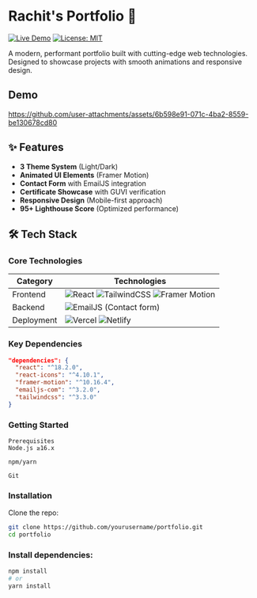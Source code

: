 # Rachit's Portfolio 🚀

[![Live Demo](https://img.shields.io/badge/demo-live-brightgreen)](https://yourportfolio.com)
[![License: MIT](https://img.shields.io/badge/License-MIT-blue.svg)](LICENSE)



A modern, performant portfolio built with cutting-edge web technologies. Designed to showcase projects with smooth animations and responsive design.
## Demo
https://github.com/user-attachments/assets/6b598e91-071c-4ba2-8559-be130678cd80

## ✨ Features

- **3 Theme System** (Light/Dark)
- **Animated UI Elements** (Framer Motion)
- **Contact Form** with EmailJS integration
- **Certificate Showcase** with GUVI verification
- **Responsive Design** (Mobile-first approach)
- **95+ Lighthouse Score** (Optimized performance)

## 🛠 Tech Stack

### Core Technologies
| Category        | Technologies                                                                 |
|-----------------|------------------------------------------------------------------------------|
| Frontend        | ![React](https://img.shields.io/badge/React-20232A?logo=react) ![TailwindCSS](https://img.shields.io/badge/Tailwind_CSS-38B2AC?logo=tailwind-css) ![Framer Motion](https://img.shields.io/badge/Framer_Motion-0055FF?logo=framer) |
| Backend         | ![EmailJS](https://img.shields.io/badge/EmailJS-red) (Contact form)         |
| Deployment      | ![Vercel](https://img.shields.io/badge/Vercel-000000?logo=vercel) ![Netlify](https://img.shields.io/badge/Netlify-00C7B7?logo=netlify) |

### Key Dependencies
```json
"dependencies": {
  "react": "^18.2.0",
  "react-icons": "^4.10.1",
  "framer-motion": "^10.16.4",
  "emailjs-com": "^3.2.0",
  "tailwindcss": "^3.3.0"
}
```
### Getting Started
```
Prerequisites
Node.js ≥16.x

npm/yarn

Git
```
### Installation
Clone the repo:

```bash
git clone https://github.com/yourusername/portfolio.git
cd portfolio
```

### Install dependencies:

```bash
npm install
# or
yarn install
```

